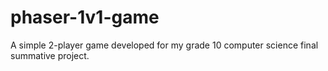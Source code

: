 # phaser-1v1-game
A simple 2-player game developed for my grade 10 computer science final summative project.
